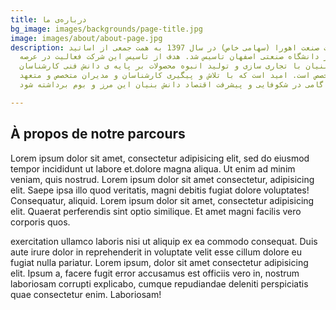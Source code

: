 ```yaml
---
title: درباره‌ی ما
bg_image: images/backgrounds/page-title.jpg
image: images/about/about-page.jpg
description: شرکت نانوزیست صنعت اهورا (سهامی خاص) در سال 1397 به همت جمعی از اساتید
  متخصص و فناور دانشگاه صنعتی اصفهان تاسیس شد. هدف از تاسیس این شرکت فعالیت در عرصه‏
  اقتصاد دانش ‏بنیان با تجاری سازی و تولید انبوه محصولات بر پایه‏ ی دانش فنی کارشناسان
  و پژوهشگران متخصص است. امید است که با تلاش و پیگیری کارشناسان و مدیران متخصص و متعهد
  شرکت، گامی در شکوفایی و پیشرفت اقتصاد دانش ‏بنیان این مرز و بوم برداشته شود.

---
```

## À propos de notre parcours

Lorem ipsum dolor sit amet, consectetur adipisicing elit, sed do eiusmod tempor incididunt ut labore
et.dolore magna aliqua. Ut enim ad minim veniam, quis nostrud. Lorem ipsum dolor sit amet consectetur,
adipisicing elit. Saepe ipsa illo quod veritatis, magni debitis fugiat dolore voluptates! Consequatur,
aliquid. Lorem ipsum dolor sit amet, consectetur adipisicing elit. Quaerat perferendis sint optio similique.
Et amet magni facilis vero corporis quos.

exercitation ullamco laboris nisi ut aliquip ex ea commodo consequat. Duis aute irure dolor in reprehenderit
in voluptate velit esse cillum dolore eu fugiat nulla pariatur. Lorem ipsum, dolor sit amet consectetur
adipisicing elit. Ipsum a, facere fugit error accusamus est officiis vero in, nostrum laboriosam corrupti
explicabo, cumque repudiandae deleniti perspiciatis quae consectetur enim. Laboriosam!